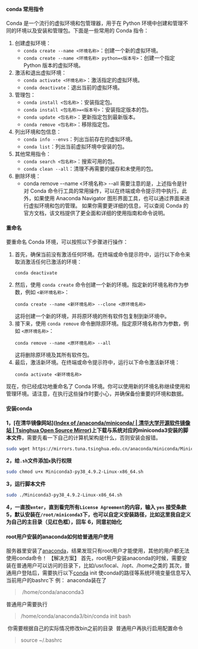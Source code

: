 #### conda 常用指令
Conda 是一个流行的虚拟环境和包管理器，用于在 Python 环境中创建和管理不同的环境以及安装和管理包。下面是一些常用的 Conda 指令：
1. 创建虚拟环境：
   - `conda create --name <环境名称>`：创建一个新的虚拟环境。
   - `conda create --name <环境名称> python=<版本号>`：创建一个指定 Python 版本的虚拟环境。
2. 激活和退出虚拟环境：
   - `conda activate <环境名称>`：激活指定的虚拟环境。
   - `conda deactivate`：退出当前的虚拟环境。
3. 管理包：
   - `conda install <包名称>`：安装指定包。
   - `conda install <包名称>=<版本号>`：安装指定版本的包。
   - `conda update <包名称>`：更新指定包到最新版本。
   - `conda remove <包名称>`：移除指定包。
4. 列出环境和包信息：
   - `conda info --envs`：列出当前存在的虚拟环境。
   - `conda list`：列出当前虚拟环境中安装的包。
5. 其他常用指令：
   - `conda search <包名称>`：搜索可用的包。
   - `conda clean --all`：清理不再需要的缓存和未使用的包。
6. 删除环境：
   - conda remove --name <环境名称> --all
需要注意的是，上述指令是针对 Conda 命令行工具的常用操作，可以在终端或命令提示符中执行。此外，如果使用 Anaconda Navigator 图形界面工具，也可以通过界面来进行虚拟环境和包的管理。
如果你需要更详细的信息，可以查阅 Conda 的官方文档，该文档提供了更全面和详细的使用指南和命令说明。
#### 重命名
要重命名 Conda 环境，可以按照以下步骤进行操作：
1. 首先，确保当前没有激活任何环境。在终端或命令提示符中，运行以下命令来取消激活任何已激活的环境：
   ```
   conda deactivate
   ```
2. 然后，使用 `conda create` 命令创建一个新的环境。指定新的环境名称作为参数，例如 `<新环境名称>`：
   ```
   conda create --name <新环境名称> --clone <原环境名称>
   ```
   这将创建一个新的环境，并将原环境的所有软件包复制到新环境中。
3. 接下来，使用 `conda remove` 命令删除原环境。指定原环境名称作为参数，例如 `<原环境名称>`：
   ```
   conda remove --name <原环境名称> --all
   ```
   这将删除原环境及其所有软件包。
4. 最后，激活新环境。在终端或命令提示符中，运行以下命令激活新环境：
   ```
   conda activate <新环境名称>
   ```
现在，你已经成功地重命名了 Conda 环境。你可以使用新的环境名称继续使用和管理环境。请注意，在执行这些操作时要小心，并确保备份重要的环境和数据。

#### 安装conda
**1，[在清华镜像网站]([Index of /anaconda/miniconda/ | 清华大学开源软件镜像站 | Tsinghua Open Source Mirror](https://mirrors.tuna.tsinghua.edu.cn/anaconda/miniconda/))上下载与系统对应的miniconda3安装的脚本文件**，需要先看一下自己的计算机架构是什么，否则安装会报错。
```bash
sudo wget https://mirrors.tuna.tsinghua.edu.cn/anaconda/miniconda/Miniconda3-py38_4.9.2-Linux-x86_64.sh
```
**2，给`.sh`文件添加`x`执行权限**
```bash
sudo chmod u+x Miniconda3-py38_4.9.2-Linux-x86_64.sh
```
**3，运行脚本文件**
```bash
sudo ./Miniconda3-py38_4.9.2-Linux-x86_64.sh
```
**4，一直按`enter`，直到看完所有`License Agreement`的内容，输入 `yes` 接受条款**
**5，默认安装在`/root/miniconda3`下，也可以自定义安装路径，比如这里我自定义为自己的主目录（见红色框），回车**
**6，同意初始化**

#### root用户安装的anaconda如何给普通用户使用

服务器里安装了[anaconda](https://so.csdn.net/so/search?q=anaconda&spm=1001.2101.3001.7020)，结果发现只有root用户才能使用，其他的用户都无法使用conda命令！
【解决方案】
首先，root用户安装anaconda的时候，需要安装在普通用户可以访问的目录下，比如/usr/local、/opt、/home之类的
其次，普通用户登陆后，需要执行以下[conda](https://so.csdn.net/so/search?q=conda&spm=1001.2101.3001.7020) init 使conda的路径等系统环境变量信息写入当前用户的bashrc下
例：
anaconda装在了   
>  /home/conda/anaconda3

普通用户需要执行   
> /home/conda/anaconda3/bin/conda init bash

 你需要根据自己的实际情况修改bin之前的目录
 普通用户再执行启用配置命令
> source ~/.bashrc
